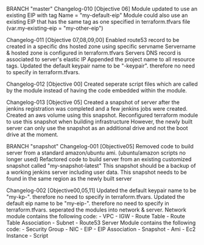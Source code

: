 BRANCH "master" 
Changelog-010 [Objective 06]
Module updated to use an existing EIP with tag Name = "my-default-eip"
Module could also use an existing EIP that has the same tag as one specified in terraform.tfvars file (var.my-existing-eip = "my-other-eip")

Changelog-011 [Objective 07,08,09,00]
Enabled route53 record to be created in a specific dns hosted zone using specific servname
Servername & hosted zone is configured in terraform.tfvars
Servers DNS record is associated to server's elastic IP
Appended the project name to all resource tags.
Updated the default keypair name to be "<project-name>-keypair".  therefore no need to specify in terraform.tfvars.

Changelog-012 [Objective 00]
Created seperate script files which are called by the module instead of having the code embedded within the module.

Changelog-013 [Objective 05]
Created a snapshot of server after the jenkins registration was completed and a few jenkins jobs were created.
Created an aws volume using this snapshot.
Reconfigured terraform module to use this snapshot when building infrastructure
    However, the newly built server can only use the snapshot as an additional drive and not the boot drive at the moment.




BRANCH "snapshot" 
Changelog-001 [Objective05]
Removed code to build server from a standard amazon/ubuntu ami. (ubuntu/amazon scripts no longer used)
Refactored code to build server from an existing customized snapshot called "my-snapshot-latest" 
    This snapshot should be a backup of a working jenkins server including user data.
    This snapshot needs to be found in the same region as the newly built server

Changelog-002 [Objective00,05,11]
Updated the default keypair name to be "my-kp-<region>".  therefore no need to specify in terraform.tfvars.
Updated the default eip name to be "my-eip-<servername>".  therefore no need to specify in terraform.tfvars. 
seperated the modules into network & server.
Network module contains the following code: 
    - VPC
    - IGW
    - Route Table
    - Route Table Association
    - Subnet
    - Route53
Server Module contains the following code:
    - Security Group
    - NIC
    - EIP
    - EIP Association
    - Snapshot
    - Ami
    - Ec2 Instance
    - Script




    
    
    
        



